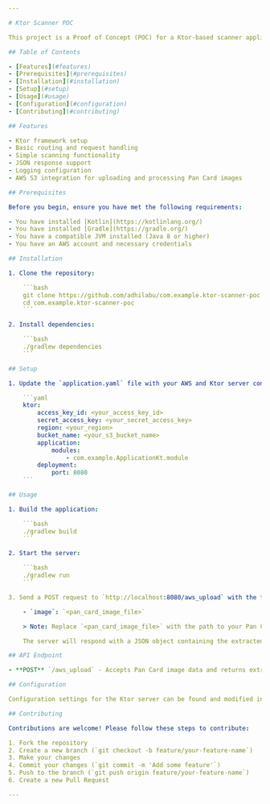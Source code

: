 ```yaml
---

# Ktor Scanner POC

This project is a Proof of Concept (POC) for a Ktor-based scanner application. It demonstrates the basic structure and functionalities of a web service built using Ktor, a Kotlin framework for building asynchronous servers and clients in connected systems.

## Table of Contents

- [Features](#features)
- [Prerequisites](#prerequisites)
- [Installation](#installation)
- [Setup](#setup)
- [Usage](#usage)
- [Configuration](#configuration)
- [Contributing](#contributing)

## Features

- Ktor framework setup
- Basic routing and request handling
- Simple scanning functionality
- JSON response support
- Logging configuration
- AWS S3 integration for uploading and processing Pan Card images

## Prerequisites

Before you begin, ensure you have met the following requirements:

- You have installed [Kotlin](https://kotlinlang.org/)
- You have installed [Gradle](https://gradle.org/)
- You have a compatible JVM installed (Java 8 or higher)
- You have an AWS account and necessary credentials

## Installation

1. Clone the repository:

    ```bash
    git clone https://github.com/adhilabu/com.example.ktor-scanner-poc.git
    cd com.example.ktor-scanner-poc
    ```

2. Install dependencies:

    ```bash
    ./gradlew dependencies
    ```

## Setup

1. Update the `application.yaml` file with your AWS and Ktor server configurations (refer `application.yaml_backup`):

    ```yaml
    ktor:
        access_key_id: <your_access_key_id>
        secret_access_key: <your_secret_access_key>
        region: <your_region>
        bucket_name: <your_s3_bucket_name>
        application:
            modules:
                - com.example.ApplicationKt.module
        deployment:
            port: 8080
    ```

## Usage

1. Build the application:

    ```bash
    ./gradlew build
    ```

2. Start the server:

    ```bash
    ./gradlew run
    ```

3. Send a POST request to `http://localhost:8080/aws_upload` with the following form data:

    - `image`: `<pan_card_image_file>`

    > Note: Replace `<pan_card_image_file>` with the path to your Pan Card image file.

    The server will respond with a JSON object containing the extracted Pan Card data, such as name, father's name, date of birth, etc.

## API Endpoint

- **POST** `/aws_upload` - Accepts Pan Card image data and returns extracted information.

## Configuration

Configuration settings for the Ktor server can be found and modified in the `application.yaml` file. Here you can change the server port, configure logging, and adjust other server settings as needed.

## Contributing

Contributions are welcome! Please follow these steps to contribute:

1. Fork the repository
2. Create a new branch (`git checkout -b feature/your-feature-name`)
3. Make your changes
4. Commit your changes (`git commit -m 'Add some feature'`)
5. Push to the branch (`git push origin feature/your-feature-name`)
6. Create a new Pull Request

---
```

